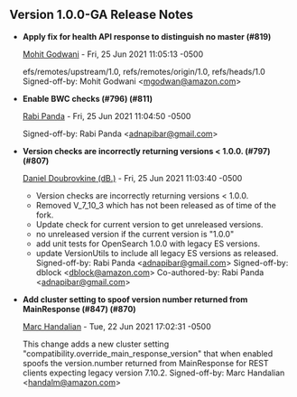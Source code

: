 ## Version 1.0.0-GA Release Notes

* __Apply fix for health API response to distinguish no master (#819)__

    [Mohit Godwani](mailto:81609427+mgodwan@users.noreply.github.com) - Fri, 25 Jun 2021 11:05:13 -0500

    efs/remotes/upstream/1.0, refs/remotes/origin/1.0, refs/heads/1.0
    Signed-off-by: Mohit Godwani &lt;mgodwan@amazon.com&gt;

* __Enable BWC checks (#796) (#811)__

    [Rabi Panda](mailto:adnapibar@gmail.com) - Fri, 25 Jun 2021 11:04:50 -0500


    Signed-off-by: Rabi Panda &lt;adnapibar@gmail.com&gt;

* __Version checks are incorrectly returning versions &lt; 1.0.0. (#797) (#807)__

    [Daniel Doubrovkine (dB.)](mailto:dblock@dblock.org) - Fri, 25 Jun 2021 11:03:40 -0500


    * Version checks are incorrectly returning versions &lt; 1.0.0.
    * Removed V_7_10_3 which has not been released as of time of the fork.
    * Update check for current version to get unreleased versions.

    - no unreleased version if the current version is &#34;1.0.0&#34;
    - add unit tests for OpenSearch 1.0.0 with legacy ES versions.
    - update VersionUtils to include all legacy ES versions as released.
     Signed-off-by: Rabi Panda &lt;adnapibar@gmail.com&gt;
    Signed-off-by: dblock
    &lt;dblock@amazon.com&gt;
    Co-authored-by: Rabi Panda &lt;adnapibar@gmail.com&gt;

* __Add cluster setting to spoof version number returned from MainResponse (#847) (#870)__

    [Marc Handalian](mailto:handalm@amazon.com) - Tue, 22 Jun 2021 17:02:31 -0500


    This change adds a new cluster setting
    &#34;compatibility.override_main_response_version&#34;
    that when enabled spoofs the
    version.number returned from MainResponse
    for REST clients expecting legacy
    version 7.10.2.
     Signed-off-by: Marc Handalian &lt;handalm@amazon.com&gt;


